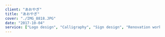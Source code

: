 ```yaml
---
client: "あおやぎ"
title: "あおやぎ"
cover: "./IMG_8818.JPG"
date: "2017-10-04"
service: ["Logo design", "Calligraphy", "Sign design", "Renovation work"]
---
```

